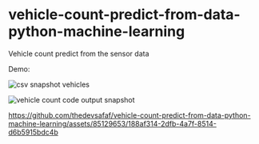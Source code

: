 # vehicle-count-predict-from-data-python-machine-learning
Vehicle count predict from the sensor data

Demo:

![csv snapshot vehicles](https://github.com/thedevsafaf/vehicle-count-predict-from-data-python-machine-learning/assets/85129653/eeb29481-a4c3-4466-8611-a2df6279d567)

![vehicle count code output snapshot](https://github.com/thedevsafaf/vehicle-count-predict-from-data-python-machine-learning/assets/85129653/5aca2739-eeae-4937-877c-c38f8c42fe19)

https://github.com/thedevsafaf/vehicle-count-predict-from-data-python-machine-learning/assets/85129653/188af314-2dfb-4a7f-8514-d6b5915bdc4b
